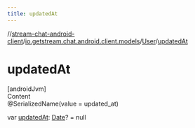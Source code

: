 ```yaml
---
title: updatedAt
---
```

//[stream-chat-android-client](../../../index.md)/[io.getstream.chat.android.client.models](../index.md)/[User](index.md)/[updatedAt](updatedAt.md)



# updatedAt  
[androidJvm]  
Content  
@SerializedName(value = updated_at)  
  
var [updatedAt](updatedAt.md): [Date](https://developer.android.com/reference/kotlin/java/util/Date.html)? = null  



